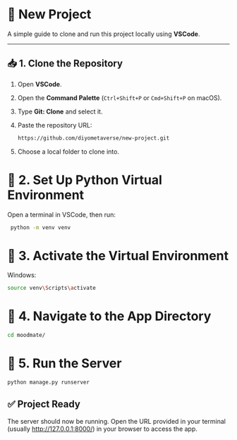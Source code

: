 # 🧠 New Project

A simple guide to clone and run this project locally using **VSCode**.

---

## 📥 1. Clone the Repository

1. Open **VSCode**.  
2. Open the **Command Palette** (`Ctrl+Shift+P` or `Cmd+Shift+P` on macOS).  
3. Type **Git: Clone** and select it.  
4. Paste the repository URL:

   ```bash
   https://github.com/diyometaverse/new-project.git
   ```
5. Choose a local folder to clone into.

# 🐍 2. Set Up Python Virtual Environment
Open a terminal in VSCode, then run:
 ```bash
  python -m venv venv
```

# 🧪 3. Activate the Virtual Environment
Windows:
  ```bash
  source venv\Scripts\activate
```

# 📂 4. Navigate to the App Directory
 ```bash
cd moodmate/
```

# 🚀 5. Run the Server
```bash
python manage.py runserver
```

## ✅ Project Ready

The server should now be running. Open the URL provided in your terminal (usually http://127.0.0.1:8000/) in your browser to access the app.


